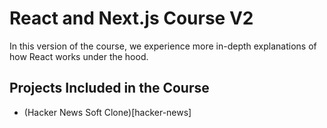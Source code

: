 # React and Next.js Course V2

In this version of the course, we experience more in-depth explanations of how React works under the hood.

## Projects Included in the Course

- (Hacker News Soft Clone)[hacker-news]
